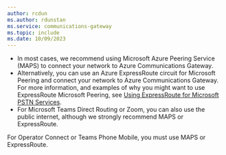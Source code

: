 ```yaml
---
author: rcdun
ms.author: rdunstan
ms.service: communications-gateway
ms.topic: include
ms.date: 10/09/2023
---
```


- In most cases, we recommend using Microsoft Azure Peering Service (MAPS) to connect your network to Azure Communications Gateway.
- Alternatively, you can use an Azure ExpressRoute circuit for Microsoft Peering and connect your network to Azure Communications Gateway. For more information, and examples of why you might want to use ExpressRoute Microsoft Peering, see [Using ExpressRoute for Microsoft PSTN Services](/azure/expressroute/using-expressroute-for-microsoft-pstn).
- For Microsoft Teams Direct Routing or Zoom, you can also use the public internet, although we strongly recommend MAPS or ExpressRoute.

For Operator Connect or Teams Phone Mobile, you must use MAPS or ExpressRoute.